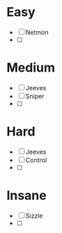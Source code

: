 # Easy
- [ ] Netmon
- [ ] 
# Medium
- [ ] Jeeves
- [ ] Sniper
- [ ] 
# Hard
- [ ] Jeeves
- [ ] Control
- [ ] 
# Insane
- [ ] Sizzle
- [ ] 